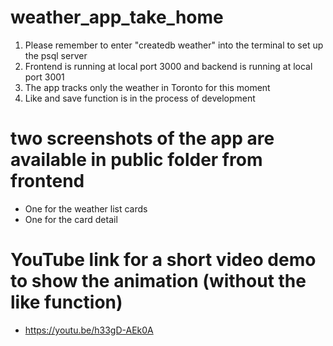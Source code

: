 # weather_app_take_home

1. Please remember to enter "createdb weather" into the terminal to set up the psql server
2. Frontend is running at local port 3000 and backend is running at local port 3001
3. The app tracks only the weather in Toronto for this moment
4. Like and save function is in the process of development

# two screenshots of the app are available in public folder from frontend

- One for the weather list cards
- One for the card detail

# YouTube link for a short video demo to show the animation (without the like function)

- https://youtu.be/h33gD-AEk0A
